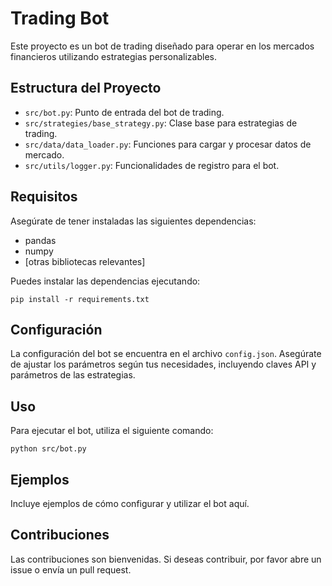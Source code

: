 # Trading Bot

Este proyecto es un bot de trading diseñado para operar en los mercados financieros utilizando estrategias personalizables.

## Estructura del Proyecto

- `src/bot.py`: Punto de entrada del bot de trading.
- `src/strategies/base_strategy.py`: Clase base para estrategias de trading.
- `src/data/data_loader.py`: Funciones para cargar y procesar datos de mercado.
- `src/utils/logger.py`: Funcionalidades de registro para el bot.

## Requisitos

Asegúrate de tener instaladas las siguientes dependencias:

- pandas
- numpy
- [otras bibliotecas relevantes]

Puedes instalar las dependencias ejecutando:

```
pip install -r requirements.txt
```

## Configuración

La configuración del bot se encuentra en el archivo `config.json`. Asegúrate de ajustar los parámetros según tus necesidades, incluyendo claves API y parámetros de las estrategias.

## Uso

Para ejecutar el bot, utiliza el siguiente comando:

```
python src/bot.py
```

## Ejemplos

Incluye ejemplos de cómo configurar y utilizar el bot aquí.

## Contribuciones

Las contribuciones son bienvenidas. Si deseas contribuir, por favor abre un issue o envía un pull request.